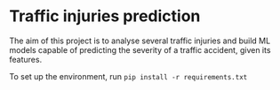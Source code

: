 # Traffic injuries prediction

The aim of this project is to analyse several traffic injuries and
build ML models capable of predicting the severity of a traffic accident,
given its features.

To set up the environment, run `pip install -r requirements.txt`